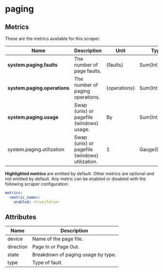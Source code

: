 [comment]: <> (Code generated by mdatagen. DO NOT EDIT.)

# paging

## Metrics

These are the metrics available for this scraper.

| Name | Description | Unit | Type | Attributes |
| ---- | ----------- | ---- | ---- | ---------- |
| **system.paging.faults** | The number of page faults. | {faults} | Sum(Int) | <ul> <li>type</li> </ul> |
| **system.paging.operations** | The number of paging operations. | {operations} | Sum(Int) | <ul> <li>direction</li> <li>type</li> </ul> |
| **system.paging.usage** | Swap (unix) or pagefile (windows) usage. | By | Sum(Int) | <ul> <li>device</li> <li>state</li> </ul> |
| system.paging.utilization | Swap (unix) or pagefile (windows) utilization. | 1 | Gauge(Double) | <ul> <li>device</li> <li>state</li> </ul> |

**Highlighted metrics** are emitted by default. Other metrics are optional and not emitted by default.
Any metric can be enabled or disabled with the following scraper configuration:

```yaml
metrics:
  <metric_name>:
    enabled: <true|false>
```

## Attributes

| Name | Description |
| ---- | ----------- |
| device | Name of the page file. |
| direction | Page In or Page Out. |
| state | Breakdown of paging usage by type. |
| type | Type of fault. |
